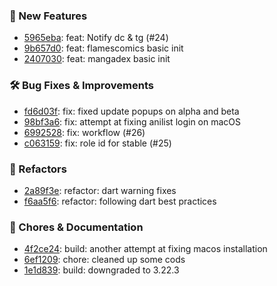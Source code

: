 

### 🎉 New Features
* [5965eba](https://github.com/RyanYuuki/AnymeX/commit/5965eba): feat: Notify dc & tg (#24)
* [9b657d0](https://github.com/RyanYuuki/AnymeX/commit/9b657d0): feat: flamescomics basic init
* [2407030](https://github.com/RyanYuuki/AnymeX/commit/2407030): feat: mangadex basic init

### 🛠️ Bug Fixes & Improvements
* [fd6d03f](https://github.com/RyanYuuki/AnymeX/commit/fd6d03f): fix: fixed update popups on alpha and beta
* [98bf3a6](https://github.com/RyanYuuki/AnymeX/commit/98bf3a6): fix: attempt at fixing anilist login on macOS
* [6992528](https://github.com/RyanYuuki/AnymeX/commit/6992528): fix: workflow (#26)
* [c063159](https://github.com/RyanYuuki/AnymeX/commit/c063159): fix: role id for stable (#25)

### 🔧 Refactors
* [2a89f3e](https://github.com/RyanYuuki/AnymeX/commit/2a89f3e): refactor: dart warning fixes
* [f6aa5f6](https://github.com/RyanYuuki/AnymeX/commit/f6aa5f6): refactor: following dart best practices

### 🧹 Chores & Documentation
* [4f2ce24](https://github.com/RyanYuuki/AnymeX/commit/4f2ce24): build: another attempt at fixing macos installation
* [6ef1209](https://github.com/RyanYuuki/AnymeX/commit/6ef1209): chore: cleaned up some cods
* [1e1d839](https://github.com/RyanYuuki/AnymeX/commit/1e1d839): build: downgraded to 3.22.3

